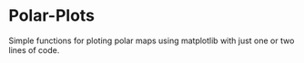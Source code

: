 # Polar-Plots
Simple functions for ploting polar maps using matplotlib with just one or two lines of code.

